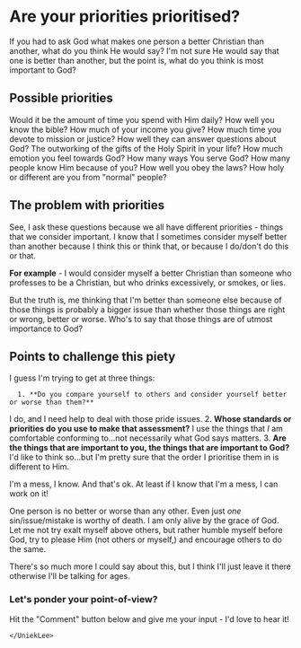 # Are your priorities prioritised?


If you had to ask God what makes one person a better Christian than another, what do you think He would say?<!--more--> I'm not sure He would say that one is better than another, but the point is, what do you think is most important to God?


## Possible priorities


Would it be the amount of time you spend with Him daily? How well you know the bible? How much of your income you give? How much time you devote to mission or justice? How well they can answer questions about God? The outworking of the gifts of the Holy Spirit in your life? How much emotion you feel towards God? How many ways You serve God? How many people know Him because of you? How well you obey the laws? How holy or different are you from "normal" people?


## The problem with priorities


See, I ask these questions because we all have different priorities - things that we consider important. I know that I sometimes consider myself better than another because I think this or think that, or because I do/don't do this or that.

**For example** - I would consider myself a better Christian than someone who professes to be a Christian, but who drinks excessively, or smokes, or lies.

But the truth is, me thinking that I'm better than someone else because of those things is probably a bigger issue than whether those things are right or wrong, better or worse. Who's to say that those things are of utmost importance to God?


## Points to challenge this piety


I guess I'm trying to get at three things:



	  1. **Do you compare yourself to others and consider yourself better or worse than them?**
I do, and I need help to deal with those pride issues.
	  2. **Whose standards or priorities do you use to make that assessment?**
I use the things that _I_ am comfortable conforming to...not necessarily what God says matters.
	  3. **Are the things that are important to you, the things that are important to God?**
I'd like to think so...but I'm pretty sure that the order I prioritise them in is different to Him.

I'm a mess, I know. And that's ok. At least if I know that I'm a mess, I can work on it!

One person is no better or worse than any other. Even just _one_ sin/issue/mistake is worthy of death. I am only alive by the grace of God. Let me not try exalt myself above others, but rather humble myself before God, try to please Him (not others or myself,) and encourage others to do the same.

There's so much more I could say about this, but I think I'll just leave it there otherwise I'll be talking for ages.


### Let's ponder your point-of-view?


Hit the "Comment" button below and give me your input - I'd love to hear it!

`</UniekLee>`

